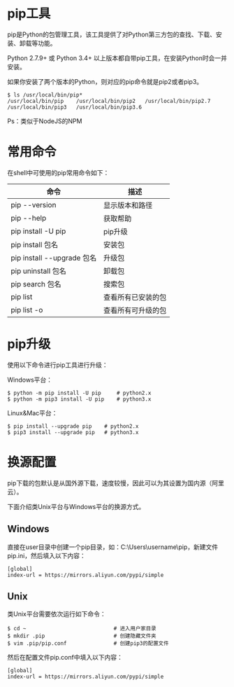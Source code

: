 # pip工具

pip是Python的包管理工具，该工具提供了对Python第三方包的查找、下载、安装、卸载等功能。

Python 2.7.9+ 或 Python 3.4+ 以上版本都自带pip工具，在安装Python时会一并安装。

如果你安装了两个版本的Python，则对应的pip命令就是pip2或者pip3。

```
$ ls /usr/local/bin/pip*
/usr/local/bin/pip    /usr/local/bin/pip2   /usr/local/bin/pip2.7 /usr/local/bin/pip3   /usr/local/bin/pip3.6
```

Ps：类似于NodeJS的NPM



# 常用命令

在shell中可使用的pip常用命令如下：

| 命令                       | 描述               |
| -------------------------- | ------------------ |
| pip --version              | 显示版本和路径     |
| pip --help                 | 获取帮助           |
| pip install -U pip         | pip升级            |
| pip install 包名           | 安装包             |
| pip install --upgrade 包名 | 升级包             |
| pip uninstall 包名         | 卸载包             |
| pip search 包名            | 搜索包             |
| pip list                   | 查看所有已安装的包 |
| pip list -o                | 查看所有可升级的包 |





# pip升级

使用以下命令进行pip工具进行升级：

Windows平台：

```
$ python -m pip install -U pip     # python2.x
$ python -m pip3 install -U pip    # python3.x
```

Linux&Mac平台：

```
$ pip install --upgrade pip    # python2.x
$ pip3 install --upgrade pip   # python3.x
```



# 换源配置

pip下载的包默认是从国外源下载，速度较慢，因此可以为其设置为国内源（阿里云）。

下面介绍类Unix平台与Windows平台的换源方式。



## Windows

直接在user目录中创建一个pip目录，如：C:\Users\username\pip，新建文件pip.ini，然后填入以下内容：

```
[global]
index-url = https://mirrors.aliyun.com/pypi/simple
```



## Unix

类Unix平台需要依次运行如下命令：

```
$ cd ~                            # 进入用户家目录
$ mkdir .pip                      # 创建隐藏文件夹
$ vim .pip/pip.conf               # 创建pip3的配置文件
```

然后在配置文件pip.conf中填入以下内容：

```
[global]
index-url = https://mirrors.aliyun.com/pypi/simple
```

